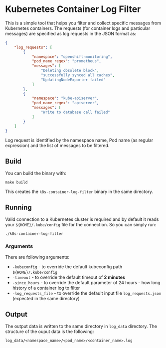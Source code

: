 # Kubernetes Container Log Filter
This is a simple tool that helps you filter and collect specific messages from Kubernetes containers. The requests (for container logs and particular messages) are specified as log requests in the JSON format as:

```json
{
    "log_requests": [
        {
            "namespace": "openshift-monitoring",
            "pod_name_regex": "prometheus",
            "messages": [
                "Deleting obsolete block",
                "successfully synced all caches",
                "UpdatingNodeExporter failed"
            ]
        },
        {
            "namespace": "kube-apiserver",
            "pod_name_regex": "apiserver",
            "messages": [
                "Write to database call failed"
            ]
        }
    ]
}

```

Log request is identified by the namespace name, Pod name (as regular expression) and the list of messages to be filtered. 

## Build

You can build the binary with:

```
make build
```

This creates the `k8s-container-log-filter` binary in the same directory. 

## Running

Valid connection to a Kubernetes cluster is required and by default it reads your `${HOME}/.kube/config` file for the connection. So you can simply run:

```
./k8s-container-log-filter
```

### Arguments

There are following arguments:

* `-kubeconfig` - to override the default kubeconfig path `${HOME}/.kube/config`
* `-timeout` - to override the default timeout of **2 minutes**
* `-since_hours` - to override the default parameter of 24 hours - how long history of a container log to filter 
* `-log_requests_file` - to override the default input file `log_requests.json` (expected in the same directory)

## Output

The output data is written to the same directory in `log_data` directory. The structure of the ouput data is the following:

```
log_data/<namespace_name>/<pod_name>/<container_name>.log
```
